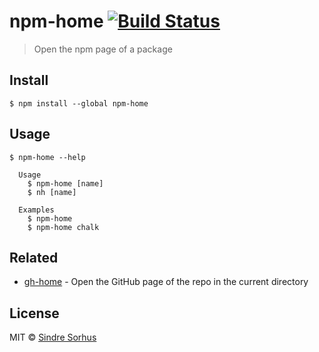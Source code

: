 # npm-home [![Build Status](https://travis-ci.org/sindresorhus/npm-home.svg?branch=master)](https://travis-ci.org/sindresorhus/npm-home)

> Open the npm page of a package


## Install

```
$ npm install --global npm-home
```


## Usage

```
$ npm-home --help

  Usage
    $ npm-home [name]
    $ nh [name]

  Examples
    $ npm-home
    $ npm-home chalk
```


## Related

- [gh-home](https://github.com/sindresorhus/gh-home) - Open the GitHub page of the repo in the current directory


## License

MIT © [Sindre Sorhus](http://sindresorhus.com)
